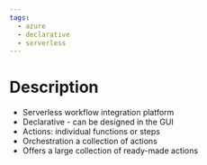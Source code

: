 ```yaml
---
tags:
  - azure
  - declarative
  - serverless
---
```

# Description
- Serverless workflow integration platform
- Declarative - can be designed in the GUI
- Actions: individual functions or steps
- Orchestration a collection of actions
- Offers a large collection of ready-made actions